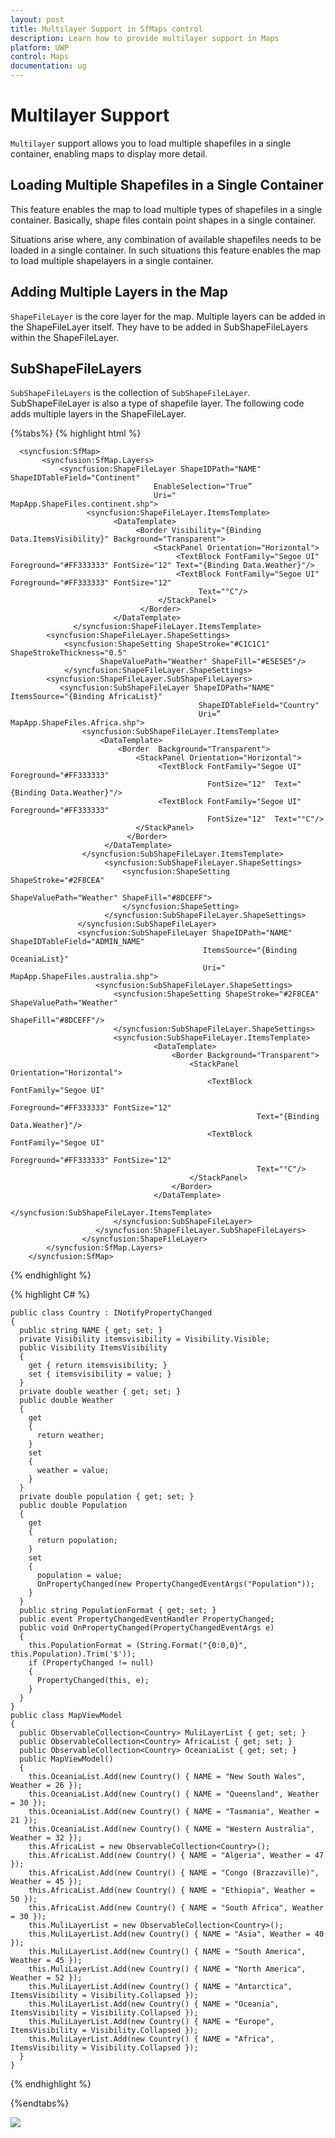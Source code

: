 ```yaml
---
layout: post
title: Multilayer Support in SfMaps control
description: Learn how to provide multilayer support in Maps
platform: UWP
control: Maps
documentation: ug
---
```


# Multilayer Support

`Multilayer` support allows you to load multiple shapefiles in a single container, enabling maps to display more detail.

## Loading Multiple Shapefiles in a Single Container

This feature enables the map to load multiple types of shapefiles in a single container. Basically, shape files contain point shapes in a single container.

Situations arise where, any combination of available shapefiles needs to be loaded in a single container. In such situations this feature enables the map to load multiple shapelayers in a single container. 

## Adding Multiple Layers in the Map

`ShapeFileLayer` is the core layer for the map. Multiple layers can be added in the ShapeFileLayer itself. They have to be added in SubShapeFileLayers within the ShapeFileLayer.

## SubShapeFileLayers

`SubShapeFileLayers` is the collection of `SubShapeFileLayer`. SubShapeFileLayer is also a type of shapefile layer. The following code adds multiple layers in the ShapeFileLayer.

{%tabs%}
{% highlight html %}

      <syncfusion:SfMap>
           <syncfusion:SfMap.Layers>
               <syncfusion:ShapeFileLayer ShapeIDPath="NAME"  ShapeIDTableField="Continent"                                                         
                                    EnableSelection="True”                                                                                                                   
                                    Uri=" MapApp.ShapeFiles.continent.shp">
                     <syncfusion:ShapeFileLayer.ItemsTemplate>
                           <DataTemplate>
                                <Border Visibility="{Binding Data.ItemsVisibility}" Background="Transparent">
                                    <StackPanel Orientation="Horizontal">
                                         <TextBlock FontFamily="Segoe UI" Foreground="#FF333333" FontSize="12" Text="{Binding Data.Weather}"/>
                                         <TextBlock FontFamily="Segoe UI" Foreground="#FF333333" FontSize="12"         
                                              Text="°C"/>
                                     </StackPanel>
                                 </Border>
                           </DataTemplate>
                  </syncfusion:ShapeFileLayer.ItemsTemplate>
            <syncfusion:ShapeFileLayer.ShapeSettings>
                <syncfusion:ShapeSetting ShapeStroke="#C1C1C1" ShapeStrokeThickness="0.5" 
                        ShapeValuePath="Weather" ShapeFill="#E5E5E5"/>
                </syncfusion:ShapeFileLayer.ShapeSettings>
            <syncfusion:ShapeFileLayer.SubShapeFileLayers>
               <syncfusion:SubShapeFileLayer ShapeIDPath="NAME" ItemsSource="{Binding AfricaList}" 
                                              ShapeIDTableField="Country"  
                                              Uri=” MapApp.ShapeFiles.Africa.shp">
                    <syncfusion:SubShapeFileLayer.ItemsTemplate>
                        <DataTemplate>
                            <Border  Background="Transparent">
                                <StackPanel Orientation="Horizontal">
                                     <TextBlock FontFamily="Segoe UI" Foreground="#FF333333"   
                                                FontSize="12"  Text="{Binding Data.Weather}"/>
                                     <TextBlock FontFamily="Segoe UI" Foreground="#FF333333" 
                                                FontSize="12"  Text="°C"/>
                                </StackPanel>
                              </Border>
                         </DataTemplate>
                    </syncfusion:SubShapeFileLayer.ItemsTemplate>
                         <syncfusion:SubShapeFileLayer.ShapeSettings>
                             <syncfusion:ShapeSetting ShapeStroke="#2F8CEA"
                                                      ShapeValuePath="Weather" ShapeFill="#8DCEFF">
                             </syncfusion:ShapeSetting>
                         </syncfusion:SubShapeFileLayer.ShapeSettings>
                   </syncfusion:SubShapeFileLayer>
                   <syncfusion:SubShapeFileLayer ShapeIDPath="NAME" ShapeIDTableField="ADMIN_NAME"
                                               ItemsSource="{Binding OceaniaList}" 
                                               Uri=" MapApp.ShapeFiles.australia.shp">
                       <syncfusion:SubShapeFileLayer.ShapeSettings>
                           <syncfusion:ShapeSetting ShapeStroke="#2F8CEA" ShapeValuePath="Weather" 
                                                                             ShapeFill="#8DCEFF"/>
                           </syncfusion:SubShapeFileLayer.ShapeSettings>
                           <syncfusion:SubShapeFileLayer.ItemsTemplate>
                                    <DataTemplate>
                                        <Border Background="Transparent">
                                            <StackPanel Orientation="Horizontal">
                                                <TextBlock FontFamily="Segoe UI"
                                                           Foreground="#FF333333" FontSize="12"  
                                                           Text="{Binding Data.Weather}"/>
                                                <TextBlock FontFamily="Segoe UI" 
                                                            Foreground="#FF333333" FontSize="12"
                                                           Text="°C"/>
                                            </StackPanel>
                                        </Border>
                                    </DataTemplate>
                                </syncfusion:SubShapeFileLayer.ItemsTemplate>
                           </syncfusion:SubShapeFileLayer>
                       </syncfusion:ShapeFileLayer.SubShapeFileLayers>
                    </syncfusion:ShapeFileLayer>
            </syncfusion:SfMap.Layers>
        </syncfusion:SfMap>          

{% endhighlight  %}

{% highlight C# %}

    public class Country : INotifyPropertyChanged    
    {        
      public string NAME { get; set; }        
      private Visibility itemsvisibility = Visibility.Visible;       
      public Visibility ItemsVisibility        
      {            
        get { return itemsvisibility; }           
        set { itemsvisibility = value; }        
      }        
      private double weather { get; set; }        
      public double Weather        
      {            
        get            
        {               
          return weather;            
        }            
        set            
        {                
          weather = value;            
        }        
      }        
      private double population { get; set; }        
      public double Population       
      {            
        get           
        {                
          return population;            
        }            
        set            
        {                
          population = value;                
          OnPropertyChanged(new PropertyChangedEventArgs("Population"));            
        }       
      }        
      public string PopulationFormat { get; set; }       
      public event PropertyChangedEventHandler PropertyChanged;        
      public void OnPropertyChanged(PropertyChangedEventArgs e)        
      {            
        this.PopulationFormat = (String.Format("{0:0,0}", this.Population).Trim('$'));            
        if (PropertyChanged != null)            
        {                
          PropertyChanged(this, e);            
        }        
      }    
    }    
    public class MapViewModel    
    {       
      public ObservableCollection<Country> MuliLayerList { get; set; }       
      public ObservableCollection<Country> AfricaList { get; set; }        
      public ObservableCollection<Country> OceaniaList { get; set; }        
      public MapViewModel()        
      {            
        this.OceaniaList.Add(new Country() { NAME = "New South Wales", Weather = 26 });           
        this.OceaniaList.Add(new Country() { NAME = "Queensland", Weather = 30 });            
        this.OceaniaList.Add(new Country() { NAME = "Tasmania", Weather = 21 });            
        this.OceaniaList.Add(new Country() { NAME = "Western Australia", Weather = 32 });            
        this.AfricaList = new ObservableCollection<Country>();           
        this.AfricaList.Add(new Country() { NAME = "Algeria", Weather = 47 });            
        this.AfricaList.Add(new Country() { NAME = "Congo (Brazzaville)", Weather = 45 });            
        this.AfricaList.Add(new Country() { NAME = "Ethiopia", Weather = 50 });            
        this.AfricaList.Add(new Country() { NAME = "South Africa", Weather = 30 });            
        this.MuliLayerList = new ObservableCollection<Country>();            
        this.MuliLayerList.Add(new Country() { NAME = "Asia", Weather = 40 });           
        this.MuliLayerList.Add(new Country() { NAME = "South America", Weather = 45 });           
        this.MuliLayerList.Add(new Country() { NAME = "North America", Weather = 52 });           
        this.MuliLayerList.Add(new Country() { NAME = "Antarctica", ItemsVisibility = Visibility.Collapsed });          
        this.MuliLayerList.Add(new Country() { NAME = "Oceania", ItemsVisibility = Visibility.Collapsed });         
        this.MuliLayerList.Add(new Country() { NAME = "Europe", ItemsVisibility = Visibility.Collapsed });         
        this.MuliLayerList.Add(new Country() { NAME = "Africa", ItemsVisibility = Visibility.Collapsed });      
      }  
    }
{% endhighlight %}
 
{%endtabs%}

![](Multilayer-Support_images/Multilayer-Support_img1.png)